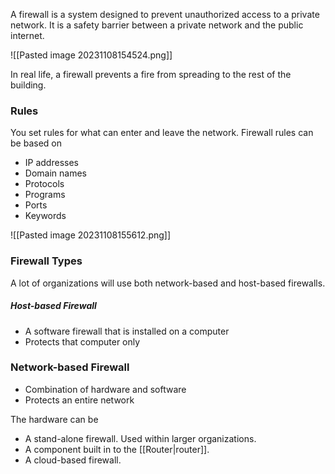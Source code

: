 A firewall is a system designed to prevent unauthorized access to a private network.
It is a safety barrier between a private network and the public internet.

![[Pasted image 20231108154524.png]]

In real life, a firewall prevents a fire from spreading to the rest of the building.


### Rules
You set rules for what can enter and leave the network.
Firewall rules can be based on
- IP addresses
- Domain names
- Protocols
- Programs
- Ports
- Keywords

![[Pasted image 20231108155612.png]]

### Firewall Types
A lot of organizations will use both network-based and host-based firewalls.

##### Host-based Firewall
- A software firewall that is installed on a computer
- Protects that computer only

### Network-based Firewall
- Combination of hardware and software
- Protects an entire network

The hardware can be
- A stand-alone firewall. Used within larger organizations.
- A component built in to the [[Router|router]].
- A cloud-based firewall.